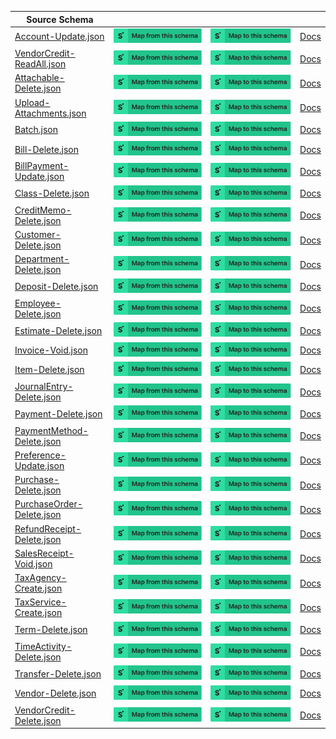 | Source Schema                                                                                                                      |                                                                                                                                                                                                                                                                                                                         |                                                                                                                                                                                                                                                                                                                   |                                                                  |
| ---------------------------------------------------------------------------------------------------------------------------------- | ----------------------------------------------------------------------------------------------------------------------------------------------------------------------------------------------------------------------------------------------------------------------------------------------------------------------- | ----------------------------------------------------------------------------------------------------------------------------------------------------------------------------------------------------------------------------------------------------------------------------------------------------------------- | ---------------------------------------------------------------- |
| [Account-Update.json](https://raw.githubusercontent.com/Stedi/registry/main/schemas/quickbooks/V3/Account-Update.json)             | [![Map from this schema](/images/MapFromThisSchema.svg)](https://terminal.stedi.com/mappings/import?name=Mapping%20from%20Quickbooks's%20Account-Update%20schema&referrer=registry-repo&source_json_schema=https://raw.githubusercontent.com/Stedi/registry/main/schemas/quickbooks/V3/Account-Update.json)             | [![Map to this schema](/images/MapToThisSchema.svg)](https://terminal.stedi.com/mappings/import?name=Mapping%20to%20Quickbooks's%20Account-Update%20schema&referrer=registry-repo&target_json_schema=https://raw.githubusercontent.com/Stedi/registry/main/schemas/quickbooks/V3/Account-Update.json)             | [Docs](https://developers.klaviyo.com/en/reference/api-overview) |
| [VendorCredit-ReadAll.json](https://raw.githubusercontent.com/Stedi/registry/main/schemas/quickbooks/V3/VendorCredit-ReadAll.json) | [![Map from this schema](/images/MapFromThisSchema.svg)](https://terminal.stedi.com/mappings/import?name=Mapping%20from%20Quickbooks's%20VendorCredit-ReadAll%20schema&referrer=registry-repo&source_json_schema=https://raw.githubusercontent.com/Stedi/registry/main/schemas/quickbooks/V3/VendorCredit-ReadAll.json) | [![Map to this schema](/images/MapToThisSchema.svg)](https://terminal.stedi.com/mappings/import?name=Mapping%20to%20Quickbooks's%20VendorCredit-ReadAll%20schema&referrer=registry-repo&target_json_schema=https://raw.githubusercontent.com/Stedi/registry/main/schemas/quickbooks/V3/VendorCredit-ReadAll.json) | [Docs](https://developers.klaviyo.com/en/reference/api-overview) |
| [Attachable-Delete.json](https://raw.githubusercontent.com/Stedi/registry/main/schemas/quickbooks/V3/Attachable-Delete.json)       | [![Map from this schema](/images/MapFromThisSchema.svg)](https://terminal.stedi.com/mappings/import?name=Mapping%20from%20Quickbooks's%20Attachable-Delete%20schema&referrer=registry-repo&source_json_schema=https://raw.githubusercontent.com/Stedi/registry/main/schemas/quickbooks/V3/Attachable-Delete.json)       | [![Map to this schema](/images/MapToThisSchema.svg)](https://terminal.stedi.com/mappings/import?name=Mapping%20to%20Quickbooks's%20Attachable-Delete%20schema&referrer=registry-repo&target_json_schema=https://raw.githubusercontent.com/Stedi/registry/main/schemas/quickbooks/V3/Attachable-Delete.json)       | [Docs](https://developers.klaviyo.com/en/reference/api-overview) |
| [Upload-Attachments.json](https://raw.githubusercontent.com/Stedi/registry/main/schemas/quickbooks/V3/Upload-Attachments.json)     | [![Map from this schema](/images/MapFromThisSchema.svg)](https://terminal.stedi.com/mappings/import?name=Mapping%20from%20Quickbooks's%20Upload-Attachments%20schema&referrer=registry-repo&source_json_schema=https://raw.githubusercontent.com/Stedi/registry/main/schemas/quickbooks/V3/Upload-Attachments.json)     | [![Map to this schema](/images/MapToThisSchema.svg)](https://terminal.stedi.com/mappings/import?name=Mapping%20to%20Quickbooks's%20Upload-Attachments%20schema&referrer=registry-repo&target_json_schema=https://raw.githubusercontent.com/Stedi/registry/main/schemas/quickbooks/V3/Upload-Attachments.json)     | [Docs](https://developers.klaviyo.com/en/reference/api-overview) |
| [Batch.json](https://raw.githubusercontent.com/Stedi/registry/main/schemas/quickbooks/V3/Batch.json)                               | [![Map from this schema](/images/MapFromThisSchema.svg)](https://terminal.stedi.com/mappings/import?name=Mapping%20from%20Quickbooks's%20Batch%20schema&referrer=registry-repo&source_json_schema=https://raw.githubusercontent.com/Stedi/registry/main/schemas/quickbooks/V3/Batch.json)                               | [![Map to this schema](/images/MapToThisSchema.svg)](https://terminal.stedi.com/mappings/import?name=Mapping%20to%20Quickbooks's%20Batch%20schema&referrer=registry-repo&target_json_schema=https://raw.githubusercontent.com/Stedi/registry/main/schemas/quickbooks/V3/Batch.json)                               | [Docs](https://developers.klaviyo.com/en/reference/api-overview) |
| [Bill-Delete.json](https://raw.githubusercontent.com/Stedi/registry/main/schemas/quickbooks/V3/Bill-Delete.json)                   | [![Map from this schema](/images/MapFromThisSchema.svg)](https://terminal.stedi.com/mappings/import?name=Mapping%20from%20Quickbooks's%20Bill-Delete%20schema&referrer=registry-repo&source_json_schema=https://raw.githubusercontent.com/Stedi/registry/main/schemas/quickbooks/V3/Bill-Delete.json)                   | [![Map to this schema](/images/MapToThisSchema.svg)](https://terminal.stedi.com/mappings/import?name=Mapping%20to%20Quickbooks's%20Bill-Delete%20schema&referrer=registry-repo&target_json_schema=https://raw.githubusercontent.com/Stedi/registry/main/schemas/quickbooks/V3/Bill-Delete.json)                   | [Docs](https://developers.klaviyo.com/en/reference/api-overview) |
| [BillPayment-Update.json](https://raw.githubusercontent.com/Stedi/registry/main/schemas/quickbooks/V3/BillPayment-Update.json)     | [![Map from this schema](/images/MapFromThisSchema.svg)](https://terminal.stedi.com/mappings/import?name=Mapping%20from%20Quickbooks's%20BillPayment-Update%20schema&referrer=registry-repo&source_json_schema=https://raw.githubusercontent.com/Stedi/registry/main/schemas/quickbooks/V3/BillPayment-Update.json)     | [![Map to this schema](/images/MapToThisSchema.svg)](https://terminal.stedi.com/mappings/import?name=Mapping%20to%20Quickbooks's%20BillPayment-Update%20schema&referrer=registry-repo&target_json_schema=https://raw.githubusercontent.com/Stedi/registry/main/schemas/quickbooks/V3/BillPayment-Update.json)     | [Docs](https://developers.klaviyo.com/en/reference/api-overview) |
| [Class-Delete.json](https://raw.githubusercontent.com/Stedi/registry/main/schemas/quickbooks/V3/Class-Delete.json)                 | [![Map from this schema](/images/MapFromThisSchema.svg)](https://terminal.stedi.com/mappings/import?name=Mapping%20from%20Quickbooks's%20Class-Delete%20schema&referrer=registry-repo&source_json_schema=https://raw.githubusercontent.com/Stedi/registry/main/schemas/quickbooks/V3/Class-Delete.json)                 | [![Map to this schema](/images/MapToThisSchema.svg)](https://terminal.stedi.com/mappings/import?name=Mapping%20to%20Quickbooks's%20Class-Delete%20schema&referrer=registry-repo&target_json_schema=https://raw.githubusercontent.com/Stedi/registry/main/schemas/quickbooks/V3/Class-Delete.json)                 | [Docs](https://developers.klaviyo.com/en/reference/api-overview) |
| [CreditMemo-Delete.json](https://raw.githubusercontent.com/Stedi/registry/main/schemas/quickbooks/V3/CreditMemo-Delete.json)       | [![Map from this schema](/images/MapFromThisSchema.svg)](https://terminal.stedi.com/mappings/import?name=Mapping%20from%20Quickbooks's%20CreditMemo-Delete%20schema&referrer=registry-repo&source_json_schema=https://raw.githubusercontent.com/Stedi/registry/main/schemas/quickbooks/V3/CreditMemo-Delete.json)       | [![Map to this schema](/images/MapToThisSchema.svg)](https://terminal.stedi.com/mappings/import?name=Mapping%20to%20Quickbooks's%20CreditMemo-Delete%20schema&referrer=registry-repo&target_json_schema=https://raw.githubusercontent.com/Stedi/registry/main/schemas/quickbooks/V3/CreditMemo-Delete.json)       | [Docs](https://developers.klaviyo.com/en/reference/api-overview) |
| [Customer-Delete.json](https://raw.githubusercontent.com/Stedi/registry/main/schemas/quickbooks/V3/Customer-Delete.json)           | [![Map from this schema](/images/MapFromThisSchema.svg)](https://terminal.stedi.com/mappings/import?name=Mapping%20from%20Quickbooks's%20Customer-Delete%20schema&referrer=registry-repo&source_json_schema=https://raw.githubusercontent.com/Stedi/registry/main/schemas/quickbooks/V3/Customer-Delete.json)           | [![Map to this schema](/images/MapToThisSchema.svg)](https://terminal.stedi.com/mappings/import?name=Mapping%20to%20Quickbooks's%20Customer-Delete%20schema&referrer=registry-repo&target_json_schema=https://raw.githubusercontent.com/Stedi/registry/main/schemas/quickbooks/V3/Customer-Delete.json)           | [Docs](https://developers.klaviyo.com/en/reference/api-overview) |
| [Department-Delete.json](https://raw.githubusercontent.com/Stedi/registry/main/schemas/quickbooks/V3/Department-Delete.json)       | [![Map from this schema](/images/MapFromThisSchema.svg)](https://terminal.stedi.com/mappings/import?name=Mapping%20from%20Quickbooks's%20Department-Delete%20schema&referrer=registry-repo&source_json_schema=https://raw.githubusercontent.com/Stedi/registry/main/schemas/quickbooks/V3/Department-Delete.json)       | [![Map to this schema](/images/MapToThisSchema.svg)](https://terminal.stedi.com/mappings/import?name=Mapping%20to%20Quickbooks's%20Department-Delete%20schema&referrer=registry-repo&target_json_schema=https://raw.githubusercontent.com/Stedi/registry/main/schemas/quickbooks/V3/Department-Delete.json)       | [Docs](https://developers.klaviyo.com/en/reference/api-overview) |
| [Deposit-Delete.json](https://raw.githubusercontent.com/Stedi/registry/main/schemas/quickbooks/V3/Deposit-Delete.json)             | [![Map from this schema](/images/MapFromThisSchema.svg)](https://terminal.stedi.com/mappings/import?name=Mapping%20from%20Quickbooks's%20Deposit-Delete%20schema&referrer=registry-repo&source_json_schema=https://raw.githubusercontent.com/Stedi/registry/main/schemas/quickbooks/V3/Deposit-Delete.json)             | [![Map to this schema](/images/MapToThisSchema.svg)](https://terminal.stedi.com/mappings/import?name=Mapping%20to%20Quickbooks's%20Deposit-Delete%20schema&referrer=registry-repo&target_json_schema=https://raw.githubusercontent.com/Stedi/registry/main/schemas/quickbooks/V3/Deposit-Delete.json)             | [Docs](https://developers.klaviyo.com/en/reference/api-overview) |
| [Employee-Delete.json](https://raw.githubusercontent.com/Stedi/registry/main/schemas/quickbooks/V3/Employee-Delete.json)           | [![Map from this schema](/images/MapFromThisSchema.svg)](https://terminal.stedi.com/mappings/import?name=Mapping%20from%20Quickbooks's%20Employee-Delete%20schema&referrer=registry-repo&source_json_schema=https://raw.githubusercontent.com/Stedi/registry/main/schemas/quickbooks/V3/Employee-Delete.json)           | [![Map to this schema](/images/MapToThisSchema.svg)](https://terminal.stedi.com/mappings/import?name=Mapping%20to%20Quickbooks's%20Employee-Delete%20schema&referrer=registry-repo&target_json_schema=https://raw.githubusercontent.com/Stedi/registry/main/schemas/quickbooks/V3/Employee-Delete.json)           | [Docs](https://developers.klaviyo.com/en/reference/api-overview) |
| [Estimate-Delete.json](https://raw.githubusercontent.com/Stedi/registry/main/schemas/quickbooks/V3/Estimate-Delete.json)           | [![Map from this schema](/images/MapFromThisSchema.svg)](https://terminal.stedi.com/mappings/import?name=Mapping%20from%20Quickbooks's%20Estimate-Delete%20schema&referrer=registry-repo&source_json_schema=https://raw.githubusercontent.com/Stedi/registry/main/schemas/quickbooks/V3/Estimate-Delete.json)           | [![Map to this schema](/images/MapToThisSchema.svg)](https://terminal.stedi.com/mappings/import?name=Mapping%20to%20Quickbooks's%20Estimate-Delete%20schema&referrer=registry-repo&target_json_schema=https://raw.githubusercontent.com/Stedi/registry/main/schemas/quickbooks/V3/Estimate-Delete.json)           | [Docs](https://developers.klaviyo.com/en/reference/api-overview) |
| [Invoice-Void.json](https://raw.githubusercontent.com/Stedi/registry/main/schemas/quickbooks/V3/Invoice-Void.json)                 | [![Map from this schema](/images/MapFromThisSchema.svg)](https://terminal.stedi.com/mappings/import?name=Mapping%20from%20Quickbooks's%20Invoice-Void%20schema&referrer=registry-repo&source_json_schema=https://raw.githubusercontent.com/Stedi/registry/main/schemas/quickbooks/V3/Invoice-Void.json)                 | [![Map to this schema](/images/MapToThisSchema.svg)](https://terminal.stedi.com/mappings/import?name=Mapping%20to%20Quickbooks's%20Invoice-Void%20schema&referrer=registry-repo&target_json_schema=https://raw.githubusercontent.com/Stedi/registry/main/schemas/quickbooks/V3/Invoice-Void.json)                 | [Docs](https://developers.klaviyo.com/en/reference/api-overview) |
| [Item-Delete.json](https://raw.githubusercontent.com/Stedi/registry/main/schemas/quickbooks/V3/Item-Delete.json)                   | [![Map from this schema](/images/MapFromThisSchema.svg)](https://terminal.stedi.com/mappings/import?name=Mapping%20from%20Quickbooks's%20Item-Delete%20schema&referrer=registry-repo&source_json_schema=https://raw.githubusercontent.com/Stedi/registry/main/schemas/quickbooks/V3/Item-Delete.json)                   | [![Map to this schema](/images/MapToThisSchema.svg)](https://terminal.stedi.com/mappings/import?name=Mapping%20to%20Quickbooks's%20Item-Delete%20schema&referrer=registry-repo&target_json_schema=https://raw.githubusercontent.com/Stedi/registry/main/schemas/quickbooks/V3/Item-Delete.json)                   | [Docs](https://developers.klaviyo.com/en/reference/api-overview) |
| [JournalEntry-Delete.json](https://raw.githubusercontent.com/Stedi/registry/main/schemas/quickbooks/V3/JournalEntry-Delete.json)   | [![Map from this schema](/images/MapFromThisSchema.svg)](https://terminal.stedi.com/mappings/import?name=Mapping%20from%20Quickbooks's%20JournalEntry-Delete%20schema&referrer=registry-repo&source_json_schema=https://raw.githubusercontent.com/Stedi/registry/main/schemas/quickbooks/V3/JournalEntry-Delete.json)   | [![Map to this schema](/images/MapToThisSchema.svg)](https://terminal.stedi.com/mappings/import?name=Mapping%20to%20Quickbooks's%20JournalEntry-Delete%20schema&referrer=registry-repo&target_json_schema=https://raw.githubusercontent.com/Stedi/registry/main/schemas/quickbooks/V3/JournalEntry-Delete.json)   | [Docs](https://developers.klaviyo.com/en/reference/api-overview) |
| [Payment-Delete.json](https://raw.githubusercontent.com/Stedi/registry/main/schemas/quickbooks/V3/Payment-Delete.json)             | [![Map from this schema](/images/MapFromThisSchema.svg)](https://terminal.stedi.com/mappings/import?name=Mapping%20from%20Quickbooks's%20Payment-Delete%20schema&referrer=registry-repo&source_json_schema=https://raw.githubusercontent.com/Stedi/registry/main/schemas/quickbooks/V3/Payment-Delete.json)             | [![Map to this schema](/images/MapToThisSchema.svg)](https://terminal.stedi.com/mappings/import?name=Mapping%20to%20Quickbooks's%20Payment-Delete%20schema&referrer=registry-repo&target_json_schema=https://raw.githubusercontent.com/Stedi/registry/main/schemas/quickbooks/V3/Payment-Delete.json)             | [Docs](https://developers.klaviyo.com/en/reference/api-overview) |
| [PaymentMethod-Delete.json](https://raw.githubusercontent.com/Stedi/registry/main/schemas/quickbooks/V3/PaymentMethod-Delete.json) | [![Map from this schema](/images/MapFromThisSchema.svg)](https://terminal.stedi.com/mappings/import?name=Mapping%20from%20Quickbooks's%20PaymentMethod-Delete%20schema&referrer=registry-repo&source_json_schema=https://raw.githubusercontent.com/Stedi/registry/main/schemas/quickbooks/V3/PaymentMethod-Delete.json) | [![Map to this schema](/images/MapToThisSchema.svg)](https://terminal.stedi.com/mappings/import?name=Mapping%20to%20Quickbooks's%20PaymentMethod-Delete%20schema&referrer=registry-repo&target_json_schema=https://raw.githubusercontent.com/Stedi/registry/main/schemas/quickbooks/V3/PaymentMethod-Delete.json) | [Docs](https://developers.klaviyo.com/en/reference/api-overview) |
| [Preference-Update.json](https://raw.githubusercontent.com/Stedi/registry/main/schemas/quickbooks/V3/Preference-Update.json)       | [![Map from this schema](/images/MapFromThisSchema.svg)](https://terminal.stedi.com/mappings/import?name=Mapping%20from%20Quickbooks's%20Preference-Update%20schema&referrer=registry-repo&source_json_schema=https://raw.githubusercontent.com/Stedi/registry/main/schemas/quickbooks/V3/Preference-Update.json)       | [![Map to this schema](/images/MapToThisSchema.svg)](https://terminal.stedi.com/mappings/import?name=Mapping%20to%20Quickbooks's%20Preference-Update%20schema&referrer=registry-repo&target_json_schema=https://raw.githubusercontent.com/Stedi/registry/main/schemas/quickbooks/V3/Preference-Update.json)       | [Docs](https://developers.klaviyo.com/en/reference/api-overview) |
| [Purchase-Delete.json](https://raw.githubusercontent.com/Stedi/registry/main/schemas/quickbooks/V3/Purchase-Delete.json)           | [![Map from this schema](/images/MapFromThisSchema.svg)](https://terminal.stedi.com/mappings/import?name=Mapping%20from%20Quickbooks's%20Purchase-Delete%20schema&referrer=registry-repo&source_json_schema=https://raw.githubusercontent.com/Stedi/registry/main/schemas/quickbooks/V3/Purchase-Delete.json)           | [![Map to this schema](/images/MapToThisSchema.svg)](https://terminal.stedi.com/mappings/import?name=Mapping%20to%20Quickbooks's%20Purchase-Delete%20schema&referrer=registry-repo&target_json_schema=https://raw.githubusercontent.com/Stedi/registry/main/schemas/quickbooks/V3/Purchase-Delete.json)           | [Docs](https://developers.klaviyo.com/en/reference/api-overview) |
| [PurchaseOrder-Delete.json](https://raw.githubusercontent.com/Stedi/registry/main/schemas/quickbooks/V3/PurchaseOrder-Delete.json) | [![Map from this schema](/images/MapFromThisSchema.svg)](https://terminal.stedi.com/mappings/import?name=Mapping%20from%20Quickbooks's%20PurchaseOrder-Delete%20schema&referrer=registry-repo&source_json_schema=https://raw.githubusercontent.com/Stedi/registry/main/schemas/quickbooks/V3/PurchaseOrder-Delete.json) | [![Map to this schema](/images/MapToThisSchema.svg)](https://terminal.stedi.com/mappings/import?name=Mapping%20to%20Quickbooks's%20PurchaseOrder-Delete%20schema&referrer=registry-repo&target_json_schema=https://raw.githubusercontent.com/Stedi/registry/main/schemas/quickbooks/V3/PurchaseOrder-Delete.json) | [Docs](https://developers.klaviyo.com/en/reference/api-overview) |
| [RefundReceipt-Delete.json](https://raw.githubusercontent.com/Stedi/registry/main/schemas/quickbooks/V3/RefundReceipt-Delete.json) | [![Map from this schema](/images/MapFromThisSchema.svg)](https://terminal.stedi.com/mappings/import?name=Mapping%20from%20Quickbooks's%20RefundReceipt-Delete%20schema&referrer=registry-repo&source_json_schema=https://raw.githubusercontent.com/Stedi/registry/main/schemas/quickbooks/V3/RefundReceipt-Delete.json) | [![Map to this schema](/images/MapToThisSchema.svg)](https://terminal.stedi.com/mappings/import?name=Mapping%20to%20Quickbooks's%20RefundReceipt-Delete%20schema&referrer=registry-repo&target_json_schema=https://raw.githubusercontent.com/Stedi/registry/main/schemas/quickbooks/V3/RefundReceipt-Delete.json) | [Docs](https://developers.klaviyo.com/en/reference/api-overview) |
| [SalesReceipt-Void.json](https://raw.githubusercontent.com/Stedi/registry/main/schemas/quickbooks/V3/SalesReceipt-Void.json)       | [![Map from this schema](/images/MapFromThisSchema.svg)](https://terminal.stedi.com/mappings/import?name=Mapping%20from%20Quickbooks's%20SalesReceipt-Void%20schema&referrer=registry-repo&source_json_schema=https://raw.githubusercontent.com/Stedi/registry/main/schemas/quickbooks/V3/SalesReceipt-Void.json)       | [![Map to this schema](/images/MapToThisSchema.svg)](https://terminal.stedi.com/mappings/import?name=Mapping%20to%20Quickbooks's%20SalesReceipt-Void%20schema&referrer=registry-repo&target_json_schema=https://raw.githubusercontent.com/Stedi/registry/main/schemas/quickbooks/V3/SalesReceipt-Void.json)       | [Docs](https://developers.klaviyo.com/en/reference/api-overview) |
| [TaxAgency-Create.json](https://raw.githubusercontent.com/Stedi/registry/main/schemas/quickbooks/V3/TaxAgency-Create.json)         | [![Map from this schema](/images/MapFromThisSchema.svg)](https://terminal.stedi.com/mappings/import?name=Mapping%20from%20Quickbooks's%20TaxAgency-Create%20schema&referrer=registry-repo&source_json_schema=https://raw.githubusercontent.com/Stedi/registry/main/schemas/quickbooks/V3/TaxAgency-Create.json)         | [![Map to this schema](/images/MapToThisSchema.svg)](https://terminal.stedi.com/mappings/import?name=Mapping%20to%20Quickbooks's%20TaxAgency-Create%20schema&referrer=registry-repo&target_json_schema=https://raw.githubusercontent.com/Stedi/registry/main/schemas/quickbooks/V3/TaxAgency-Create.json)         | [Docs](https://developers.klaviyo.com/en/reference/api-overview) |
| [TaxService-Create.json](https://raw.githubusercontent.com/Stedi/registry/main/schemas/quickbooks/V3/TaxService-Create.json)       | [![Map from this schema](/images/MapFromThisSchema.svg)](https://terminal.stedi.com/mappings/import?name=Mapping%20from%20Quickbooks's%20TaxService-Create%20schema&referrer=registry-repo&source_json_schema=https://raw.githubusercontent.com/Stedi/registry/main/schemas/quickbooks/V3/TaxService-Create.json)       | [![Map to this schema](/images/MapToThisSchema.svg)](https://terminal.stedi.com/mappings/import?name=Mapping%20to%20Quickbooks's%20TaxService-Create%20schema&referrer=registry-repo&target_json_schema=https://raw.githubusercontent.com/Stedi/registry/main/schemas/quickbooks/V3/TaxService-Create.json)       | [Docs](https://developers.klaviyo.com/en/reference/api-overview) |
| [Term-Delete.json](https://raw.githubusercontent.com/Stedi/registry/main/schemas/quickbooks/V3/Term-Delete.json)                   | [![Map from this schema](/images/MapFromThisSchema.svg)](https://terminal.stedi.com/mappings/import?name=Mapping%20from%20Quickbooks's%20Term-Delete%20schema&referrer=registry-repo&source_json_schema=https://raw.githubusercontent.com/Stedi/registry/main/schemas/quickbooks/V3/Term-Delete.json)                   | [![Map to this schema](/images/MapToThisSchema.svg)](https://terminal.stedi.com/mappings/import?name=Mapping%20to%20Quickbooks's%20Term-Delete%20schema&referrer=registry-repo&target_json_schema=https://raw.githubusercontent.com/Stedi/registry/main/schemas/quickbooks/V3/Term-Delete.json)                   | [Docs](https://developers.klaviyo.com/en/reference/api-overview) |
| [TimeActivity-Delete.json](https://raw.githubusercontent.com/Stedi/registry/main/schemas/quickbooks/V3/TimeActivity-Delete.json)   | [![Map from this schema](/images/MapFromThisSchema.svg)](https://terminal.stedi.com/mappings/import?name=Mapping%20from%20Quickbooks's%20TimeActivity-Delete%20schema&referrer=registry-repo&source_json_schema=https://raw.githubusercontent.com/Stedi/registry/main/schemas/quickbooks/V3/TimeActivity-Delete.json)   | [![Map to this schema](/images/MapToThisSchema.svg)](https://terminal.stedi.com/mappings/import?name=Mapping%20to%20Quickbooks's%20TimeActivity-Delete%20schema&referrer=registry-repo&target_json_schema=https://raw.githubusercontent.com/Stedi/registry/main/schemas/quickbooks/V3/TimeActivity-Delete.json)   | [Docs](https://developers.klaviyo.com/en/reference/api-overview) |
| [Transfer-Delete.json](https://raw.githubusercontent.com/Stedi/registry/main/schemas/quickbooks/V3/Transfer-Delete.json)           | [![Map from this schema](/images/MapFromThisSchema.svg)](https://terminal.stedi.com/mappings/import?name=Mapping%20from%20Quickbooks's%20Transfer-Delete%20schema&referrer=registry-repo&source_json_schema=https://raw.githubusercontent.com/Stedi/registry/main/schemas/quickbooks/V3/Transfer-Delete.json)           | [![Map to this schema](/images/MapToThisSchema.svg)](https://terminal.stedi.com/mappings/import?name=Mapping%20to%20Quickbooks's%20Transfer-Delete%20schema&referrer=registry-repo&target_json_schema=https://raw.githubusercontent.com/Stedi/registry/main/schemas/quickbooks/V3/Transfer-Delete.json)           | [Docs](https://developers.klaviyo.com/en/reference/api-overview) |
| [Vendor-Delete.json](https://raw.githubusercontent.com/Stedi/registry/main/schemas/quickbooks/V3/Vendor-Delete.json)               | [![Map from this schema](/images/MapFromThisSchema.svg)](https://terminal.stedi.com/mappings/import?name=Mapping%20from%20Quickbooks's%20Vendor-Delete%20schema&referrer=registry-repo&source_json_schema=https://raw.githubusercontent.com/Stedi/registry/main/schemas/quickbooks/V3/Vendor-Delete.json)               | [![Map to this schema](/images/MapToThisSchema.svg)](https://terminal.stedi.com/mappings/import?name=Mapping%20to%20Quickbooks's%20Vendor-Delete%20schema&referrer=registry-repo&target_json_schema=https://raw.githubusercontent.com/Stedi/registry/main/schemas/quickbooks/V3/Vendor-Delete.json)               | [Docs](https://developers.klaviyo.com/en/reference/api-overview) |
| [VendorCredit-Delete.json](https://raw.githubusercontent.com/Stedi/registry/main/schemas/quickbooks/V3/VendorCredit-Delete.json)   | [![Map from this schema](/images/MapFromThisSchema.svg)](https://terminal.stedi.com/mappings/import?name=Mapping%20from%20Quickbooks's%20VendorCredit-Delete%20schema&referrer=registry-repo&source_json_schema=https://raw.githubusercontent.com/Stedi/registry/main/schemas/quickbooks/V3/VendorCredit-Delete.json)   | [![Map to this schema](/images/MapToThisSchema.svg)](https://terminal.stedi.com/mappings/import?name=Mapping%20to%20Quickbooks's%20VendorCredit-Delete%20schema&referrer=registry-repo&target_json_schema=https://raw.githubusercontent.com/Stedi/registry/main/schemas/quickbooks/V3/VendorCredit-Delete.json)   | [Docs](https://developers.klaviyo.com/en/reference/api-overview) |
